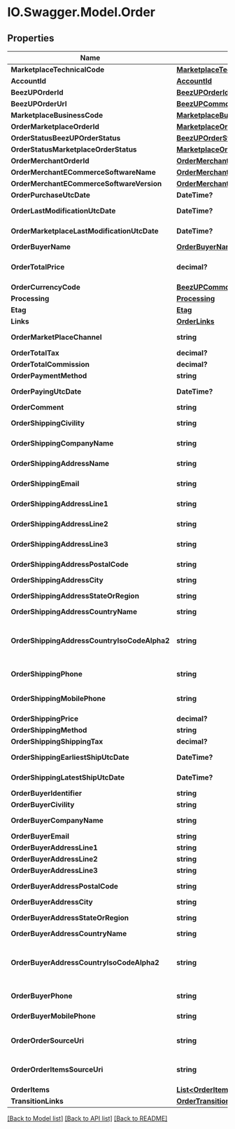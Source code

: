 # IO.Swagger.Model.Order
## Properties

Name | Type | Description | Notes
------------ | ------------- | ------------- | -------------
**MarketplaceTechnicalCode** | [**MarketplaceTechnicalCode**](MarketplaceTechnicalCode.md) |  | 
**AccountId** | [**AccountId**](AccountId.md) |  | 
**BeezUPOrderId** | [**BeezUPOrderId**](BeezUPOrderId.md) |  | 
**BeezUPOrderUrl** | [**BeezUPCommonHttpUrl**](BeezUPCommonHttpUrl.md) |  | [optional] 
**MarketplaceBusinessCode** | [**MarketplaceBusinessCode**](MarketplaceBusinessCode.md) |  | 
**OrderMarketplaceOrderId** | [**MarketplaceOrderId**](MarketplaceOrderId.md) |  | 
**OrderStatusBeezUPOrderStatus** | [**BeezUPOrderStatus**](BeezUPOrderStatus.md) |  | 
**OrderStatusMarketplaceOrderStatus** | [**MarketplaceOrderStatus**](MarketplaceOrderStatus.md) |  | [optional] 
**OrderMerchantOrderId** | [**OrderMerchantOrderId**](OrderMerchantOrderId.md) |  | [optional] 
**OrderMerchantECommerceSoftwareName** | [**OrderMerchantECommerceSoftwareName**](OrderMerchantECommerceSoftwareName.md) |  | [optional] 
**OrderMerchantECommerceSoftwareVersion** | [**OrderMerchantECommerceSoftwareVersion**](OrderMerchantECommerceSoftwareVersion.md) |  | [optional] 
**OrderPurchaseUtcDate** | **DateTime?** | The purchase date of this order | 
**OrderLastModificationUtcDate** | **DateTime?** | The last modification UTC date done by BeezUP of this order | 
**OrderMarketplaceLastModificationUtcDate** | **DateTime?** | The last modification UTC date done by the marketplace on this order | 
**OrderBuyerName** | [**OrderBuyerName**](OrderBuyerName.md) |  | [optional] 
**OrderTotalPrice** | **decimal?** | The total price of this order (corresponding to the amount paid by the customer) | [optional] 
**OrderCurrencyCode** | [**BeezUPCommonCurrencyCode**](BeezUPCommonCurrencyCode.md) |  | [optional] 
**Processing** | [**Processing**](Processing.md) |  | 
**Etag** | [**Etag**](Etag.md) |  | 
**Links** | [**OrderLinks**](OrderLinks.md) |  | 
**OrderMarketPlaceChannel** | **string** | Useful to identify the origin of the order. For example in Amazon. | [optional] 
**OrderTotalTax** | **decimal?** | The total tax of this order | [optional] 
**OrderTotalCommission** | **decimal?** | The total commission of this order | [optional] 
**OrderPaymentMethod** | **string** | The payment method of this order | [optional] 
**OrderPayingUtcDate** | **DateTime?** | The UTC date of the payment of this order | [optional] 
**OrderComment** | **string** | The comment associated to this order | [optional] 
**OrderShippingCivility** | **string** | The civility of the person in the shipping address for this order | [optional] 
**OrderShippingCompanyName** | **string** | The company name of the shipping address for this order | [optional] 
**OrderShippingAddressName** | **string** | The name of the person in the shipping address for this order | [optional] 
**OrderShippingEmail** | **string** | The email of the person in the shipping address for this order | [optional] 
**OrderShippingAddressLine1** | **string** | The shipping address line 1 of this order | [optional] 
**OrderShippingAddressLine2** | **string** | The shipping address line 2 of this order | [optional] 
**OrderShippingAddressLine3** | **string** | The shipping address line 3 of this order | [optional] 
**OrderShippingAddressPostalCode** | **string** | The shipping address postal code of this order | [optional] 
**OrderShippingAddressCity** | **string** | The shipping address city of this order | [optional] 
**OrderShippingAddressStateOrRegion** | **string** | The shipping address state or region of this order | [optional] 
**OrderShippingAddressCountryName** | **string** | The shipping address country name | [optional] 
**OrderShippingAddressCountryIsoCodeAlpha2** | **string** | The shipping address country iso code alpha 2 (see http://en.wikipedia.org/wiki/ISO_3166-1_alpha-2#Decoding_table for more details) | [optional] 
**OrderShippingPhone** | **string** | The phone number of the person in the shipping address for this order | [optional] 
**OrderShippingMobilePhone** | **string** | The mobile phone number of the person in the shipping address for this order | [optional] 
**OrderShippingPrice** | **decimal?** | The shipping price of this order | [optional] 
**OrderShippingMethod** | **string** | The shipping method of this order | [optional] 
**OrderShippingShippingTax** | **decimal?** | The shipping tax for this order | [optional] 
**OrderShippingEarliestShipUtcDate** | **DateTime?** | The UTC date of the earliest ship for this order | [optional] 
**OrderShippingLatestShipUtcDate** | **DateTime?** | The UTC date of the latest ship for this order | [optional] 
**OrderBuyerIdentifier** | **string** | The buyer identifier for this order | [optional] 
**OrderBuyerCivility** | **string** | The buyer civility for this order | [optional] 
**OrderBuyerCompanyName** | **string** | The buyer company name for this order | [optional] 
**OrderBuyerEmail** | **string** | The email of the buyer for this order | [optional] 
**OrderBuyerAddressLine1** | **string** | The Buyer address line 1 of this order | [optional] 
**OrderBuyerAddressLine2** | **string** | The Buyer address line 2 of this order | [optional] 
**OrderBuyerAddressLine3** | **string** | The Buyer address line 3 of this order | [optional] 
**OrderBuyerAddressPostalCode** | **string** | The Buyer address postal code of this order | [optional] 
**OrderBuyerAddressCity** | **string** | The Buyer address city of this order | [optional] 
**OrderBuyerAddressStateOrRegion** | **string** | The Buyer address state or region of this order | [optional] 
**OrderBuyerAddressCountryName** | **string** | The Buyer address country name | [optional] 
**OrderBuyerAddressCountryIsoCodeAlpha2** | **string** | The Buyer address country iso code alpha 2 (see http://en.wikipedia.org/wiki/ISO_3166-1_alpha-2#Decoding_table for more details) | [optional] 
**OrderBuyerPhone** | **string** | The phone number of the buyer for this order | [optional] 
**OrderBuyerMobilePhone** | **string** | The mobile phone number of the buyer for this order | [optional] 
**OrderOrderSourceUri** | **string** | Technical information: The url to the source of this order. We received this information from the marketplace.  | [optional] 
**OrderOrderItemsSourceUri** | **string** | Technical information: The url to the source of this order items. We received this information from the marketplace.  | [optional] 
**OrderItems** | [**List&lt;OrderItem&gt;**](OrderItem.md) |  | 
**TransitionLinks** | [**OrderTransitionLinks**](OrderTransitionLinks.md) |  | 

[[Back to Model list]](../README.md#documentation-for-models) [[Back to API list]](../README.md#documentation-for-api-endpoints) [[Back to README]](../README.md)

